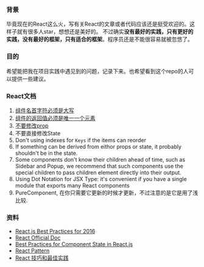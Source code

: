 ### 背景
毕竟现在的React这么火，写有关React的文章或者代码应该还是挺受欢迎的。这样子就有很多人star，想想还是美好的。
不过确实**没有最好的实践，只有更好的实践，没有最好的框架，只有适合的框架**。程序员还是不能很容易就被忽悠了。

### 目的
希望能把我在项目实践中遇见到的问题，记录下来。也希望看到这个repo的人可以提供一些建议。

### React文档
1. [组件名首字符必须是大写](./user-defined-component-must-be-capitalized.md)
2. [组件的返回值必须是唯一一个元素](./component-return-only-one-child.md)
3. [不要修改prop](./props-are-read-only.md)
4. 不要直接修改State
5. Don't using indexes for `Keys` if the items can reorder
6. If something can be derived from eithor props or state, it probably shouldn't be in the state.
7. Some components don't know their children ahead of time, such as Sidebar and Popup, we recommend that such components use 
the special children to pass children element directly into their output.
8. Using Dot Notation for JSX Type: it's convenient if you have a single module that exports many React components
9. PureComponent, 在你只需要它更新的时候才更新，不过注意的是它是用了浅比较.

### 资料
* [React.js Best Practices for 2016](https://blog.risingstack.com/react-js-best-practices-for-2016/)
* [React Official Doc](https://facebook.github.io/react/)
* [Best Practices for Component State in React.js](http://brewhouse.io/blog/2015/03/24/best-practices-for-component-state-in-reactjs.html)
* [React Pattern](http://reactpatterns.com/)
* [React 技巧和最佳实践](http://www.jianshu.com/p/90a72128ec76)
